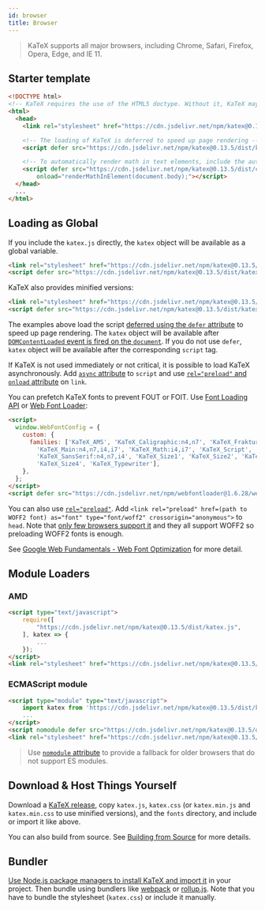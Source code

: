 ```yaml
---
id: browser
title: Browser
---
```

> KaTeX supports all major browsers, including Chrome, Safari, Firefox, Opera, Edge, and IE 11.

## Starter template

```html
<!DOCTYPE html>
<!-- KaTeX requires the use of the HTML5 doctype. Without it, KaTeX may not render properly -->
<html>
  <head>
    <link rel="stylesheet" href="https://cdn.jsdelivr.net/npm/katex@0.13.5/dist/katex.min.css" integrity="sha384-L+Gq2Cso/Y2x8fX4wausgiZT8z0QPZz7OqPuz4YqAycQJyrJT9NRLpjFBD6zlOia" crossorigin="anonymous">

    <!-- The loading of KaTeX is deferred to speed up page rendering -->
    <script defer src="https://cdn.jsdelivr.net/npm/katex@0.13.5/dist/katex.min.js" integrity="sha384-z64WtjpyrKFsxox9eI4SI8eM9toXdoYeWb5Qh+8PO+eG54Bv9BZqf9xNhlcLf/sA" crossorigin="anonymous"></script>

    <!-- To automatically render math in text elements, include the auto-render extension: -->
    <script defer src="https://cdn.jsdelivr.net/npm/katex@0.13.5/dist/contrib/auto-render.min.js" integrity="sha384-vZTG03m+2yp6N6BNi5iM4rW4oIwk5DfcNdFfxkk9ZWpDriOkXX8voJBFrAO7MpVl" crossorigin="anonymous"
        onload="renderMathInElement(document.body);"></script>
  </head>
  ...
</html>
```

## Loading as Global
If you include the `katex.js` directly, the `katex` object will be available as
a global variable.

```html
<link rel="stylesheet" href="https://cdn.jsdelivr.net/npm/katex@0.13.5/dist/katex.css" integrity="sha384-4rgbahFrVaiapkEAchSYdVyZ7IHByOTHeqNCOyoC7v2mrfz7zxCEdeLrFTkDfQA6" crossorigin="anonymous">
<script defer src="https://cdn.jsdelivr.net/npm/katex@0.13.5/dist/katex.js" integrity="sha384-mvmDsbi+n3mCY+i1BVhZmURe8tF7CW9ME6GuJEBwZ45UAFLnkK4wMpCR3Whx6eog" crossorigin="anonymous"></script>
```

KaTeX also provides minified versions:

```html
<link rel="stylesheet" href="https://cdn.jsdelivr.net/npm/katex@0.13.5/dist/katex.min.css" integrity="sha384-L+Gq2Cso/Y2x8fX4wausgiZT8z0QPZz7OqPuz4YqAycQJyrJT9NRLpjFBD6zlOia" crossorigin="anonymous">
<script defer src="https://cdn.jsdelivr.net/npm/katex@0.13.5/dist/katex.min.js" integrity="sha384-z64WtjpyrKFsxox9eI4SI8eM9toXdoYeWb5Qh+8PO+eG54Bv9BZqf9xNhlcLf/sA" crossorigin="anonymous"></script>
```

The examples above load the script [deferred using the `defer` attribute](https://developer.mozilla.org/en/HTML/Element/script#Attributes)
to speed up page rendering. The `katex` object will be available after
[`DOMContentLoaded` event is fired on the `document`](https://developer.mozilla.org/ko/docs/Web/Reference/Events/DOMContentLoaded).
If you do not use `defer`, `katex` object will be available after the corresponding
`script` tag.

If KaTeX is not used immediately or not critical, it is possible to load KaTeX
asynchronously. Add [`async` attribute](https://developer.mozilla.org/en/HTML/Element/script#Attributes)
to `script` and use [`rel="preload"` and `onload` attribute](https://github.com/filamentgroup/loadCSS)
on `link`.

You can prefetch KaTeX fonts to prevent FOUT or FOIT. Use [Font Loading API](https://developer.mozilla.org/en-US/docs/Web/API/CSS_Font_Loading_API)
or [Web Font Loader](https://github.com/typekit/webfontloader):

```html
<script>
  window.WebFontConfig = {
    custom: {
      families: ['KaTeX_AMS', 'KaTeX_Caligraphic:n4,n7', 'KaTeX_Fraktur:n4,n7',
        'KaTeX_Main:n4,n7,i4,i7', 'KaTeX_Math:i4,i7', 'KaTeX_Script',
        'KaTeX_SansSerif:n4,n7,i4', 'KaTeX_Size1', 'KaTeX_Size2', 'KaTeX_Size3',
        'KaTeX_Size4', 'KaTeX_Typewriter'],
    },
  };
</script>
<script defer src="https://cdn.jsdelivr.net/npm/webfontloader@1.6.28/webfontloader.js" integrity="sha256-4O4pS1SH31ZqrSO2A/2QJTVjTPqVe+jnYgOWUVr7EEc=" crossorigin="anonymous"></script>
```

You can also use [`rel="preload"`](https://developer.mozilla.org/en-US/docs/Web/HTML/Preloading_content).
Add `<link rel="preload" href=(path to WOFF2 font) as="font" type="font/woff2" crossorigin="anonymous">`
to `head`. Note that [only few browsers support it](https://caniuse.com/#feat=link-rel-preload)
and they all support WOFF2 so preloading WOFF2 fonts is enough.

See [Google Web Fundamentals - Web Font Optimization](https://developers.google.com/web/fundamentals/performance/optimizing-content-efficiency/webfont-optimization)
for more detail.

## Module Loaders
### AMD
```html
<script type="text/javascript">
    require([
        "https://cdn.jsdelivr.net/npm/katex@0.13.5/dist/katex.js",
    ], katex => {
        ...
    });
</script>
<link rel="stylesheet" href="https://cdn.jsdelivr.net/npm/katex@0.13.5/dist/katex.css" integrity="sha384-4rgbahFrVaiapkEAchSYdVyZ7IHByOTHeqNCOyoC7v2mrfz7zxCEdeLrFTkDfQA6" crossorigin="anonymous">
```

### ECMAScript module
```html
<script type="module" type="text/javascript">
    import katex from 'https://cdn.jsdelivr.net/npm/katex@0.13.5/dist/katex.mjs';
    ...
</script>
<script nomodule defer src="https://cdn.jsdelivr.net/npm/katex@0.13.5/dist/katex.js" integrity="sha384-mvmDsbi+n3mCY+i1BVhZmURe8tF7CW9ME6GuJEBwZ45UAFLnkK4wMpCR3Whx6eog" crossorigin="anonymous"></script>
<link rel="stylesheet" href="https://cdn.jsdelivr.net/npm/katex@0.13.5/dist/katex.css" integrity="sha384-4rgbahFrVaiapkEAchSYdVyZ7IHByOTHeqNCOyoC7v2mrfz7zxCEdeLrFTkDfQA6" crossorigin="anonymous">
```

> Use [`nomodule` attribute](https://developer.mozilla.org/en/HTML/Element/script#Attributes)
to provide a fallback for older browsers that do not support ES modules.

## Download & Host Things Yourself
Download a [KaTeX release](https://github.com/KaTeX/KaTeX/releases),
copy `katex.js`, `katex.css`
(or `katex.min.js` and `katex.min.css` to use minified versions),
and the `fonts` directory, and include or import it like above.

You can also build from source. See [Building from Source](node.md#building-from-source)
for more details.

## Bundler
[Use Node.js package managers to install KaTeX and import it](node.md) in your
project. Then bundle using bundlers like [webpack](https://webpack.js.org/) or
[rollup.js](https://rollupjs.org/). Note that you have to bundle the stylesheet
(`katex.css`) or include it manually.
